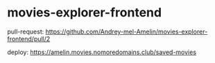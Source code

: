 # movies-explorer-frontend


pull-request: https://github.com/Andrey-mel-Amelin/movies-explorer-frontend/pull/2

deploy: https://amelin.movies.nomoredomains.club/saved-movies